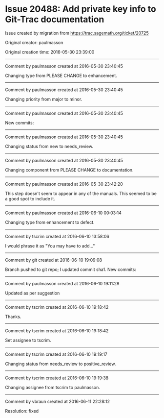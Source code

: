 # Issue 20488: Add private key info to Git-Trac documentation

Issue created by migration from https://trac.sagemath.org/ticket/20725

Original creator: paulmasson

Original creation time: 2016-05-30 23:39:00




---

Comment by paulmasson created at 2016-05-30 23:40:45

Changing type from PLEASE CHANGE to enhancement.


---

Comment by paulmasson created at 2016-05-30 23:40:45

Changing priority from major to minor.


---

Comment by paulmasson created at 2016-05-30 23:40:45

New commits:


---

Comment by paulmasson created at 2016-05-30 23:40:45

Changing status from new to needs_review.


---

Comment by paulmasson created at 2016-05-30 23:40:45

Changing component from PLEASE CHANGE to documentation.


---

Comment by paulmasson created at 2016-05-30 23:42:20

This step doesn't seem to appear in any of the manuals. This seemed to be a good spot to include it.


---

Comment by paulmasson created at 2016-06-10 00:03:14

Changing type from enhancement to defect.


---

Comment by tscrim created at 2016-06-10 13:58:06

I would phrase it as "You may have to add..."


---

Comment by git created at 2016-06-10 19:09:08

Branch pushed to git repo; I updated commit sha1. New commits:


---

Comment by paulmasson created at 2016-06-10 19:11:28

Updated as per suggestion


---

Comment by tscrim created at 2016-06-10 19:18:42

Thanks.


---

Comment by tscrim created at 2016-06-10 19:18:42

Set assignee to tscrim.


---

Comment by tscrim created at 2016-06-10 19:19:17

Changing status from needs_review to positive_review.


---

Comment by tscrim created at 2016-06-10 19:19:38

Changing assignee from tscrim to paulmasson.


---

Comment by vbraun created at 2016-06-11 22:28:12

Resolution: fixed
